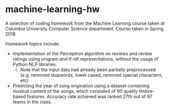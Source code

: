 # machine-learning-hw

A selection of coding homework from the Machine Learning course taken at Columbia University Computer Science department. Course taken in Spring 2018. 

Homework topics include: 
- Implementation of the Perceptron algorithm on reviews and review ratings using unigram and tf-idf representations, without the usage of Python NLP libraries.
    - Note that the input data had already been partially preprocessed (e.g. removed stopwords, lower cased, removed special characters, etc) 
- Predicting the year of song origination using a dataset containing musical content of the songs, which consisted of 90 quality timbre-based features. 
Accuracy rate achieved was ranked 27th out of 97 teams in the class. 
